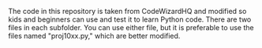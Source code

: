 The code in this repository is taken from CodeWizardHQ and modified so kids and beginners can use and test it to learn Python code.  There are two files in each subfolder. You can use either file, but it is preferable to use the files named "proj10xx.py," which are better modified.

